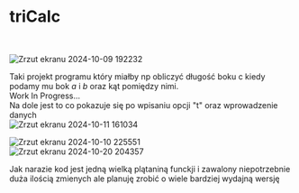 <h1>triCalc</h1></br>

![Zrzut ekranu 2024-10-09 192232](https://github.com/user-attachments/assets/4d79bb2f-0ae7-4118-b31f-8ca856191014)

Taki projekt programu który miałby np obliczyć długość boku c kiedy podamy mu bok <i>a</i> i <i>b</i> oraz kąt pomiędzy nimi.</br>
Work In Progress...</br> Na dole jest to co pokazuje się po wpisaniu opcji "t" oraz wprowadzenie danych</br>
![Zrzut ekranu 2024-10-11 161034](https://github.com/user-attachments/assets/e4f1cd68-090a-4253-b065-918f05b5e7d9)</br>


![Zrzut ekranu 2024-10-10 225551](https://github.com/user-attachments/assets/a5ec08a4-bb73-4951-8249-323d07b31fd8)</br>
![Zrzut ekranu 2024-10-20 204357](https://github.com/user-attachments/assets/17a8e0b2-a8fa-48a3-a333-96991cb9d6b9)</br>

Jak narazie kod jest jedną wielką plątaniną funckji i zawalony niepotrzebnie duża ilością zmienych ale planuję zrobić o wiele bardziej wydajną wersję

